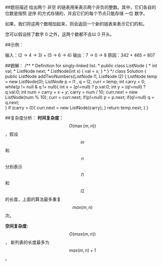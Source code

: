 ##题目描述
 给出两个 非空 的链表用来表示两个非负的整数。其中，它们各自的位数是按照 逆序 的方式存储的，并且它们的每个节点只能存储 一位 数字。

如果，我们将这两个数相加起来，则会返回一个新的链表来表示它们的和。

您可以假设除了数字 0 之外，这两个数都不会以 0 开头。

##示例：

输入：(2 -> 4 -> 3) + (5 -> 6 -> 4)
输出：7 -> 0 -> 8
原因：342 + 465 = 807

##题解：
        /**
         * Definition for singly-linked list.
         * public class ListNode {
         *     int val;
         *     ListNode next;
         *     ListNode(int x) { val = x; }
         * }
         */
        class Solution {
            public ListNode addTwoNumbers(ListNode l1, ListNode l2) {
                ListNode temp = new ListNode(0);
                ListNode p = l1 , q = l2, curr = temp;
                int carry = 0;
                while(p != null & q != null){
                    int x = (p!=null) ? p.val:0;
                    int y = (q!=null) ? q.val:0;
                    int num = carry + x + y;
                    carry = num / 10;
                    curr.next = new ListNode(num % 10);
                    curr = curr.next;
                    if(p!=null) p = p.next;
                    if(q!=null) q = q.next;  
                }
                if (carry > 0){
                    curr.next = new ListNode(carry);
                }
                return temp.next;
            }
        }

##复杂度分析：
**时间复杂度：** $$O(\max(m, n))$$，假设 $$m$$和$$n$$ 分别表示 $$l1$$ 和 $$l2$$ 的长度，上面的算法最多重复 $$max(m, n)$$次。

**空间复杂度:** $$O(max(m, n))$$， 新列表的长度最多为 $$max(m,n) + 1$$。
